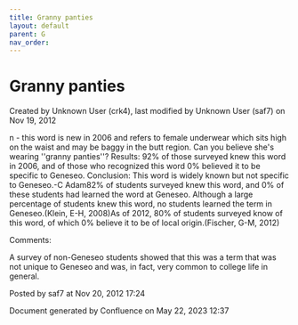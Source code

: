 ```yaml
---
title: Granny panties
layout: default
parent: G
nav_order:
---
```


# Granny panties

Created by  Unknown User (crk4), last modified by  Unknown User (saf7) on Nov 19, 2012

n - this word is new in 2006 and refers to female underwear which sits high on the waist and may be baggy in the butt region. Can you believe she's wearing ''granny panties''? Results: 92% of those surveyed knew this word in 2006, and of those who recognized this word 0% believed it to be specific to Geneseo. Conclusion: This word is widely known but not specific to Geneseo.-C Adam82% of students surveyed knew this word, and 0% of these students had learned the word at Geneseo. Although a large percentage of students knew this word, no students learned the term in Geneseo.(Klein, E-H, 2008)As of 2012, 80% of students surveyed know of this word, of which 0% believe it to be of local origin.(Fischer, G-M, 2012)

Comments:

A survey of non-Geneseo students showed that this was a term that was not unique to Geneseo and was, in fact, very common to college life in general.

Posted by saf7 at Nov 20, 2012 17:24

Document generated by Confluence on May 22, 2023 12:37


